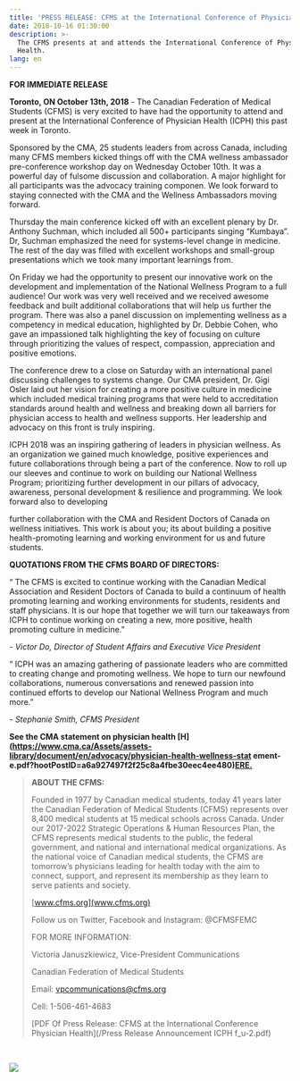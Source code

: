 ```yaml
---
title: 'PRESS RELEASE: CFMS at the International Conference of Physician Health'
date: 2018-10-16 01:30:00
description: >-
  The CFMS presents at and attends the International Conference of Physician
  Health.
lang: en
---
```


**FOR IMMEDIATE RELEASE**

**Toronto, ON October 13th, 2018​​** - The Canadian Federation of Medical Students (CFMS) is very excited to have had the opportunity to attend and present at the International Conference of Physician Health (ICPH) this past week in Toronto.

Sponsored by the CMA, 25 students leaders from across Canada, including many CFMS members kicked things off with the CMA wellness ambassador pre-conference workshop day on Wednesday October 10th. It was a powerful day of fulsome discussion and collaboration. A major highlight for all participants was the advocacy training componen. We look forward to staying connected with the CMA and the Wellness Ambassadors moving forward.

Thursday the main conference kicked off with an excellent plenary by Dr. Anthony Suchman, which included all 500+ participants singing “Kumbaya”. Dr, Suchman emphasized the need for systems-level change in medicine. The rest of the day was filled with excellent workshops and small-group presentations which we took many important learnings from.

On Friday we had the opportunity to present our innovative work on the development and implementation of the National Wellness Program to a full audience! Our work was very well received and we received awesome feedback and built additional collaborations that will help us further the program. There was also a panel discussion on implementing wellness as a competency in medical education, highlighted by Dr. Debbie Cohen, who gave an impassioned talk highlighting the key of focusing on culture through prioritizing the values of respect, compassion, appreciation and positive emotions.

The conference drew to a close on Saturday with an international panel discussing challenges to systems change. Our CMA president, Dr. Gigi Osler laid out her vision for creating a more positive culture in medicine which included medical training programs that were held to accreditation standards around health and wellness and breaking down all barriers for physician access to health and wellness supports. Her leadership and advocacy on this front is truly inspiring.

ICPH 2018 was an inspiring gathering of leaders in physician wellness. As an organization we gained much knowledge, positive experiences and future collaborations through being a part of the conference. Now to roll up our sleeves and continue to work on building our National Wellness Program; prioritizing further development in our pillars of advocacy, awareness, personal development & resilience and programming. We look forward also to developing

further collaboration with the CMA and Resident Doctors of Canada on wellness initiatives. This work is about you; its about building a positive health-promoting learning and working environment for us and future students.

**QUOTATIONS FROM THE CFMS BOARD OF DIRECTORS:**

“ The CFMS is excited to continue working with the Canadian Medical Association and Resident Doctors of Canada to build a continuum of health promoting learning and working environments for students, residents and staff physicians. It is our hope that together we will turn our takeaways from ICPH to continue working on creating a new, more positive, health promoting culture in medicine.”

*- Victor Do, Director of Student Affairs and Executive Vice President*

“ ICPH was an amazing gathering of passionate leaders who are committed to creating change and promoting wellness. We hope to turn our newfound collaborations, numerous conversations and renewed passion into continued efforts to develop our National Wellness Program and much more.”

*- Stephanie Smith, CFMS President*

**See the CMA statement on physician health [H](https://www.cma.ca/Assets/assets-library/document/en/advocacy/physician-health-wellness-stat ement-e.pdf?hootPostID=a6a927497f2f25c8a4fbe30eec4ee480)[ERE.](__notset__)**

> **ABOUT THE CFMS:**
>
>
> Founded in 1977 by Canadian medical students, today 41 years later the Canadian Federation of Medical Students (CFMS) represents over 8,400 medical students at 15 medical schools across Canada. Under our 2017-2022 Strategic Operations & Human Resources Plan, the CFMS represents medical students to the public, the federal government, and national and international medical organizations. As the national voice of Canadian medical students, the CFMS are tomorrow’s physicians leading for health today with the aim to connect, support, and represent its membership as they learn to serve patients and society.
>
>
> [www.cfms.org](www.cfms.org)
>
>
> Follow us on Twitter, Facebook and Instagram: @CFMSFEMC 
>
>
> FOR MORE INFORMATION:
>
>
> Victoria Januszkiewicz, Vice-President Communications
>
>
> Canadian Federation of Medical Students
>
>
> Email: [vpcommunications@cfms.org](mailto:vpcommunications@cfms.org)
>
>
> Cell: 1-506-461-4683
>
>
> [PDF Of Press Release: CFMS at the International Conference Physician Health](/Press Release Announcement ICPH f_u-2.pdf)

 

![](/uploads/unnamed-3.jpg)